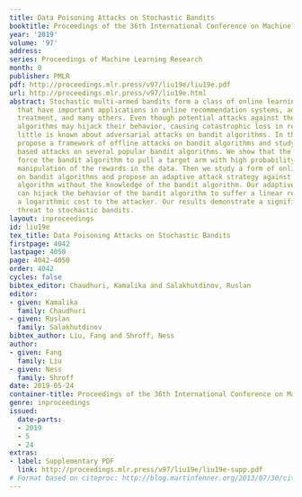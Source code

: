 ```yaml
---
title: Data Poisoning Attacks on Stochastic Bandits
booktitle: Proceedings of the 36th International Conference on Machine Learning
year: '2019'
volume: '97'
address: 
series: Proceedings of Machine Learning Research
month: 0
publisher: PMLR
pdf: http://proceedings.mlr.press/v97/liu19e/liu19e.pdf
url: http://proceedings.mlr.press/v97/liu19e.html
abstract: Stochastic multi-armed bandits form a class of online learning problems
  that have important applications in online recommendation systems, adaptive medical
  treatment, and many others. Even though potential attacks against these learning
  algorithms may hijack their behavior, causing catastrophic loss in real-world applications,
  little is known about adversarial attacks on bandit algorithms. In this paper, we
  propose a framework of offline attacks on bandit algorithms and study convex optimization
  based attacks on several popular bandit algorithms. We show that the attacker can
  force the bandit algorithm to pull a target arm with high probability by a slight
  manipulation of the rewards in the data. Then we study a form of online attacks
  on bandit algorithms and propose an adaptive attack strategy against any bandit
  algorithm without the knowledge of the bandit algorithm. Our adaptive attack strategy
  can hijack the behavior of the bandit algorithm to suffer a linear regret with only
  a logarithmic cost to the attacker. Our results demonstrate a significant security
  threat to stochastic bandits.
layout: inproceedings
id: liu19e
tex_title: Data Poisoning Attacks on Stochastic Bandits
firstpage: 4042
lastpage: 4050
page: 4042-4050
order: 4042
cycles: false
bibtex_editor: Chaudhuri, Kamalika and Salakhutdinov, Ruslan
editor:
- given: Kamalika
  family: Chaudhuri
- given: Ruslan
  family: Salakhutdinov
bibtex_author: Liu, Fang and Shroff, Ness
author:
- given: Fang
  family: Liu
- given: Ness
  family: Shroff
date: 2019-05-24
container-title: Proceedings of the 36th International Conference on Machine Learning
genre: inproceedings
issued:
  date-parts:
  - 2019
  - 5
  - 24
extras:
- label: Supplementary PDF
  link: http://proceedings.mlr.press/v97/liu19e/liu19e-supp.pdf
# Format based on citeproc: http://blog.martinfenner.org/2013/07/30/citeproc-yaml-for-bibliographies/
---
```

